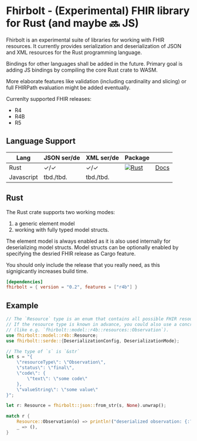 # Fhirbolt - (Experimental) FHIR library for Rust (and maybe 🔜 JS)

Fhirbolt is an experimental suite of libraries for working with FHIR resources.
It currently provides serialization and deserialization of JSON and XML resources for the Rust programming language.

Bindings for other languages shall be added in the future.
Primary goal is adding JS bindings by compiling the core Rust crate to WASM.

More elaborate features like validation (including cardinality and slicing) or full FHIRPath evaluation might be added eventually.

Currenlty supported FHIR releases:
  * R4
  * R4B
  * R5

## Language Support

Lang       | JSON  ser/de | XML ser/de | Package              |                 |
---------- | ------------ | ---------- | -------------------- | --------------- |
Rust       | ✓/✓          | ✓/✓        | [![Rust]][crates.io] | [Docs][docs.rs] |
Javascript | tbd./tbd.    | tbd./tbd.  |                      |                 |

[Rust]: https://img.shields.io/crates/v/fhirbolt.svg
[docs.rs]: https://docs.rs/fhirbolt
[crates.io]: https://crates.io/crates/fhirbolt

## Rust

The Rust crate supports two working modes:
1. a generic element model
2. working with fully typed model structs.

The element model is always enabled as it is also used internally for deserializing model structs.
Model structs can be optionally enabled by specifying the desried FHIR release as Cargo feature.

You should only include the release that you really need, as this signigicantly increases build time.

```toml
[dependencies]
fhirbolt = { version = "0.2", features = ["r4b"] }
```

## Example

```rust
// The `Resource` type is an enum that contains all possible FHIR resources.
// If the resource type is known in advance, you could also use a concrete resource type
// (like e.g. `fhirbolt::model::r4b::resources::Observation`).
use fhirbolt::model::r4b::Resource;
use fhirbolt::serde::{DeserializationConfig, DeserializationMode};

// The type of `s` is `&str`
let s = "{
    \"resourceType\": \"Observation\",
    \"status\": \"final\",
    \"code\": {
        \"text\": \"some code\"
    },
    \"valueString\": \"some value\"
}";

let r: Resource = fhirbolt::json::from_str(s, None).unwrap();

match r {
    Resource::Observation(o) => println!("deserialized observation: {:?}", r),
    _ => (),
}